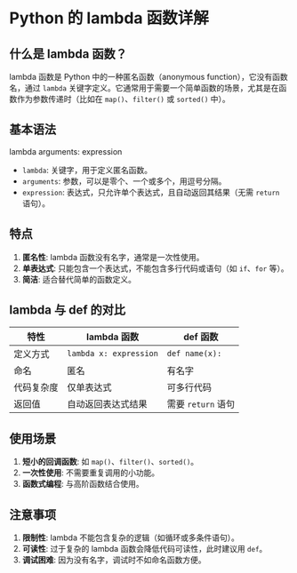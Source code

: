 # Python 的 lambda 函数详解

## 什么是 lambda 函数？

lambda 函数是 Python 中的一种匿名函数（anonymous function），它没有函数名，通过 `lambda` 关键字定义。它通常用于需要一个简单函数的场景，尤其是在函数作为参数传递时（比如在 `map()`、`filter()` 或 `sorted()` 中）。

## 基本语法
lambda arguments: expression

- `lambda`: 关键字，用于定义匿名函数。
- `arguments`: 参数，可以是零个、一个或多个，用逗号分隔。
- `expression`: 表达式，只允许单个表达式，且自动返回其结果（无需 `return` 语句）。

## 特点

1. **匿名性**: lambda 函数没有名字，通常是一次性使用。
2. **单表达式**: 只能包含一个表达式，不能包含多行代码或语句（如 `if`、`for` 等）。
3. **简洁**: 适合替代简单的函数定义。


## lambda 与 def 的对比

| 特性            | lambda 函数            | def 函数            |
|-----------------|-----------------------|---------------------|
| 定义方式        | `lambda x: expression`| `def name(x):`      |
| 命名            | 匿名                  | 有名字             |
| 代码复杂度      | 仅单表达式            | 可多行代码         |
| 返回值          | 自动返回表达式结果    | 需要 `return` 语句 |

## 使用场景

1. **短小的回调函数**: 如 `map()`、`filter()`、`sorted()`。
2. **一次性使用**: 不需要重复调用的小功能。
3. **函数式编程**: 与高阶函数结合使用。

## 注意事项

1. **限制性**: lambda 不能包含复杂的逻辑（如循环或多条件语句）。
2. **可读性**: 过于复杂的 lambda 函数会降低代码可读性，此时建议用 `def`。
3. **调试困难**: 因为没有名字，调试时不如命名函数方便。



